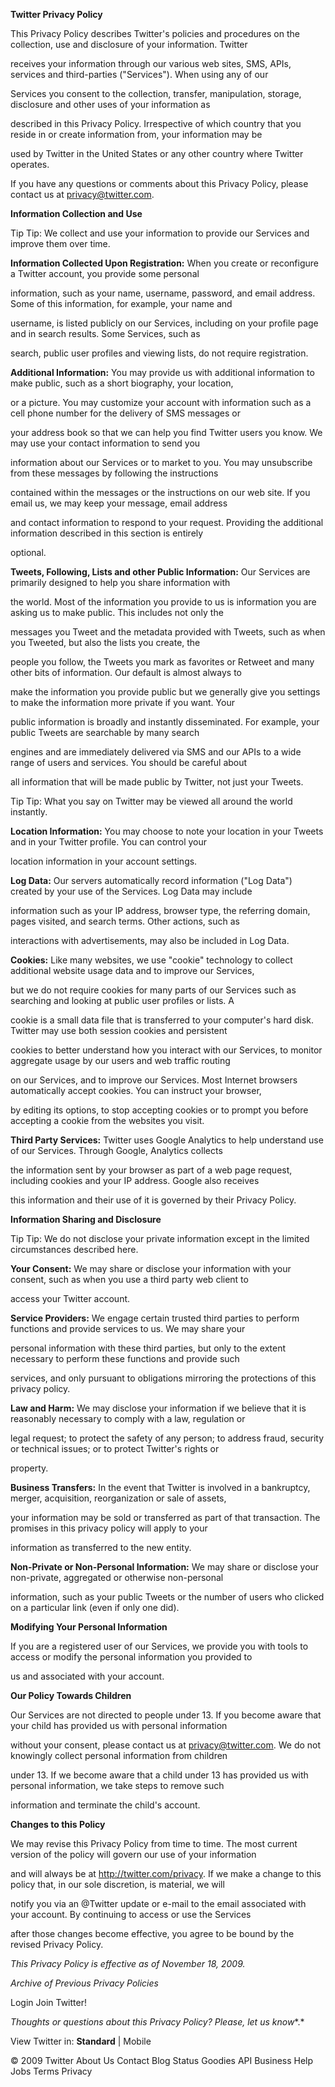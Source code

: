  

**Twitter Privacy Policy**

This Privacy Policy describes Twitter's policies and procedures on the collection, use and disclosure of your information. Twitter

receives your information through our various web sites, SMS, APIs, services and third-parties ("Services"). When using any of our

Services you consent to the collection, transfer, manipulation, storage, disclosure and other uses of your information as

described in this Privacy Policy. Irrespective of which country that you reside in or create information from, your information may be

used by Twitter in the United States or any other country where Twitter operates.

If you have any questions or comments about this Privacy Policy, please contact us at privacy@twitter.com.

**Information Collection and Use**

Tip Tip: We collect and use your information to provide our Services and improve them over time.

**Information Collected Upon Registration:** When you create or reconfigure a Twitter account, you provide some personal

information, such as your name, username, password, and email address. Some of this information, for example, your name and

username, is listed publicly on our Services, including on your profile page and in search results. Some Services, such as

search, public user profiles and viewing lists, do not require registration.

**Additional Information:** You may provide us with additional information to make public, such as a short biography, your location,

or a picture. You may customize your account with information such as a cell phone number for the delivery of SMS messages or

your address book so that we can help you find Twitter users you know. We may use your contact information to send you

information about our Services or to market to you. You may unsubscribe from these messages by following the instructions

contained within the messages or the instructions on our web site. If you email us, we may keep your message, email address

and contact information to respond to your request. Providing the additional information described in this section is entirely

optional.

**Tweets, Following, Lists and other Public Information:** Our Services are primarily designed to help you share information with

the world. Most of the information you provide to us is information you are asking us to make public. This includes not only the

messages you Tweet and the metadata provided with Tweets, such as when you Tweeted, but also the lists you create, the

people you follow, the Tweets you mark as favorites or Retweet and many other bits of information. Our default is almost always to

make the information you provide public but we generally give you settings to make the information more private if you want. Your

public information is broadly and instantly disseminated. For example, your public Tweets are searchable by many search

engines and are immediately delivered via SMS and our APIs to a wide range of users and services. You should be careful about

all information that will be made public by Twitter, not just your Tweets.

Tip Tip: What you say on Twitter may be viewed all around the world instantly.

**Location Information:** You may choose to note your location in your Tweets and in your Twitter profile. You can control your

location information in your account settings.

**Log Data:** Our servers automatically record information ("Log Data") created by your use of the Services. Log Data may include

information such as your IP address, browser type, the referring domain, pages visited, and search terms. Other actions, such as

interactions with advertisements, may also be included in Log Data.

**Cookies:** Like many websites, we use "cookie" technology to collect additional website usage data and to improve our Services,

but we do not require cookies for many parts of our Services such as searching and looking at public user profiles or lists. A

cookie is a small data file that is transferred to your computer's hard disk. Twitter may use both session cookies and persistent

cookies to better understand how you interact with our Services, to monitor aggregate usage by our users and web traffic routing

on our Services, and to improve our Services. Most Internet browsers automatically accept cookies. You can instruct your browser,

by editing its options, to stop accepting cookies or to prompt you before accepting a cookie from the websites you visit.

**Third Party Services:** Twitter uses Google Analytics to help understand use of our Services. Through Google, Analytics collects

the information sent by your browser as part of a web page request, including cookies and your IP address. Google also receives

this information and their use of it is governed by their Privacy Policy.

**Information Sharing and Disclosure**

Tip Tip: We do not disclose your private information except in the limited circumstances described here.

**Your Consent:** We may share or disclose your information with your consent, such as when you use a third party web client to

access your Twitter account.

**Service Providers:** We engage certain trusted third parties to perform functions and provide services to us. We may share your

personal information with these third parties, but only to the extent necessary to perform these functions and provide such

services, and only pursuant to obligations mirroring the protections of this privacy policy.

**Law and Harm:** We may disclose your information if we believe that it is reasonably necessary to comply with a law, regulation or

legal request; to protect the safety of any person; to address fraud, security or technical issues; or to protect Twitter's rights or

property.

**Business Transfers:** In the event that Twitter is involved in a bankruptcy, merger, acquisition, reorganization or sale of assets,

your information may be sold or transferred as part of that transaction. The promises in this privacy policy will apply to your

information as transferred to the new entity.

**Non-Private or Non-Personal Information:** We may share or disclose your non-private, aggregated or otherwise non-personal

information, such as your public Tweets or the number of users who clicked on a particular link (even if only one did).

**Modifying Your Personal Information**

If you are a registered user of our Services, we provide you with tools to access or modify the personal information you provided to

us and associated with your account.

**Our Policy Towards Children**

Our Services are not directed to people under 13. If you become aware that your child has provided us with personal information

without your consent, please contact us at privacy@twitter.com. We do not knowingly collect personal information from children

under 13. If we become aware that a child under 13 has provided us with personal information, we take steps to remove such

information and terminate the child's account.

**Changes to this Policy**

We may revise this Privacy Policy from time to time. The most current version of the policy will govern our use of your information

and will always be at http://twitter.com/privacy. If we make a change to this policy that, in our sole discretion, is material, we will

notify you via an @Twitter update or e-mail to the email associated with your account. By continuing to access or use the Services

after those changes become effective, you agree to be bound by the revised Privacy Policy.

*This Privacy Policy is effective as of November 18, 2009.*

*Archive of Previous Privacy Policies*

Login Join Twitter!

*Thoughts or questions about this Privacy Policy? Please,* *let us know**.*

View Twitter in: **Standard** | Mobile 

© 2009 Twitter About Us Contact Blog Status Goodies API Business Help Jobs Terms Privacy

